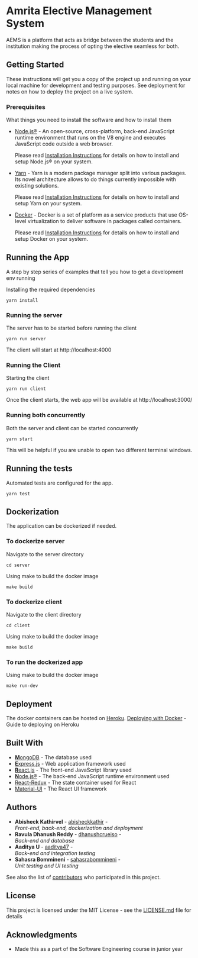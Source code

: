 # Amrita Elective Management System

AEMS is a platform that acts as bridge between the students and the institution making the process of opting the elective seamless for both.

## Getting Started

These instructions will get you a copy of the project up and running on your local machine for development and testing purposes. See deployment for notes on how to deploy the project on a live system.

### Prerequisites

What things you need to install the software and how to install them

* [Node.js®](https://nodejs.org/en/download/) - An open-source, cross-platform, back-end JavaScript runtime environment that runs on the V8 engine and executes JavaScript code outside a web browser.

    Please read [Installation Instructions](https://nodejs.org/en/download/package-manager/) for details on how to install and setup Node.js® on your system.
* [Yarn](https://yarnpkg.com/getting-started) - Yarn is a modern package manager split into various packages. Its novel architecture allows to do things currently impossible with existing solutions.

    Please read [Installation Instructions](https://yarnpkg.com/getting-started/install) for details on how to install and setup Yarn on your system.
* [Docker](https://docs.docker.com/) - Docker is a set of platform as a service products that use OS-level virtualization to deliver software in packages called containers.

    Please read [Installation Instructions](https://docs.docker.com/get-docker/) for details on how to install and setup Docker on your system.

## Running the App

A step by step series of examples that tell you how to get a development env running

Installing the required dependencies

```
yarn install
```
### Running the server
The server has to be started before running the client

```
yarn run server
```
The client will start at http://localhost:4000
### Running the Client
Starting the client

```
yarn run client
```
Once the client starts, the web app will be available at http://localhost:3000/
### Running both concurrently
Both the server and client can be started concurrently

```
yarn start
```
This will be helpful if you are unable to open two different terminal windows.
## Running the tests

Automated tests are configured for the app.

```
yarn test
```
## Dockerization

The application can be dockerized if needed.

### To dockerize server
Navigate to the server directory
```
cd server
```
Using make to build the docker image
```
make build
```
### To dockerize client
Navigate to the client directory
```
cd client
```
Using make to build the docker image
```
make build
```
### To run the dockerized app
Using make to build the docker image
```
make run-dev
```
## Deployment

The docker containers can be hosted on [Heroku](https://devcenter.heroku.com/).
[Deploying with Docker](https://devcenter.heroku.com/categories/deploying-with-docker) -
Guide to deploying on Heroku 

## Built With

* [**M**ongoDB](https://docs.mongodb.com/) - The database used
* [**E**xpress.js](https://expressjs.com/) - Web application framework used
* [**R**eact.js](https://reactjs.org/docs/getting-started.html) - The front-end JavaScript library used
* [**N**ode.js®](https://nodejs.org/en/docs/) - The back-end JavaScript runtime environment used
* [React-Redux](https://react-redux.js.org/) - The state container used for React
* [Material-UI](https://material-ui.com/) - The React UI framework

## Authors

* **Abisheck Kathirvel** - [abisheckkathir](https://github.com/abisheckkathir) -  
*Front-end, back-end, dockerization and deployment*
* **Ravula Dhanush Reddy** - [dhanushcrueiso](https://github.com/dhanushcrueiso) -  
*Back-end and database*
* **Aaditya U** - [aaditya47](https://github.com/aaditya47) -  
*Back-end and integration testing*
* **Sahasra Bommineni** - [sahasrabommineni](https://github.com/sahasrabommineni) -  
*Unit testing and UI testing*

See also the list of [contributors](https://github.com/your/project/contributors) who participated in this project.

## License

This project is licensed under the MIT License - see the [LICENSE.md](LICENSE.md) file for details

## Acknowledgments

* Made this as a part of the Software Engineering course in junior year
